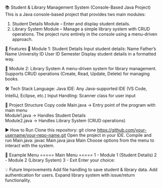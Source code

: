 📚 Student & Library Management System (Console-Based Java Project)
This is a Java console-based project that provides two main modules:
1. Student Details Module – Enter and display student details.
2. Library System Module – Manage a simple library system with CRUD operations.
The project runs entirely in the console using a menu-driven approach.

🚀 Features
🔹 Module 1: Student Details
Input student details:
Name
Father’s Name
University ID
User ID
Semester
Display student details in a formatted way.

🔹 Module 2: Library System
A menu-driven system for library management.
Supports CRUD operations (Create, Read, Update, Delete) for managing books.

🛠️ Tech Stack
Language: Java
IDE: Any Java-supported IDE (VS Code, IntelliJ, Eclipse, etc.)
Input Handling: Scanner class for user input

📂 Project Structure
Copy code
Main.java       → Entry point of the program with main menu  
Module1.java    → Handles Student Details  
Module2.java    → Handles Library System (CRUD operations)  


▶️ How to Run
Clone this repository:
git clone https://github.com/your-username/your-repo-name.git
Open the project in your IDE.
Compile and run Main.java:
javac Main.java
java Main
Choose options from the menu to interact with the system.

📝 Example Menu
===== Main Menu =====
1 - Module 1 (Student Details)
2 - Module 2 (Library System)
3 - Exit
Enter your choice:

💡 Future Improvements
Add file handling to save student & library data.
Add authentication for users.
Expand library system with issue/return functionality.
